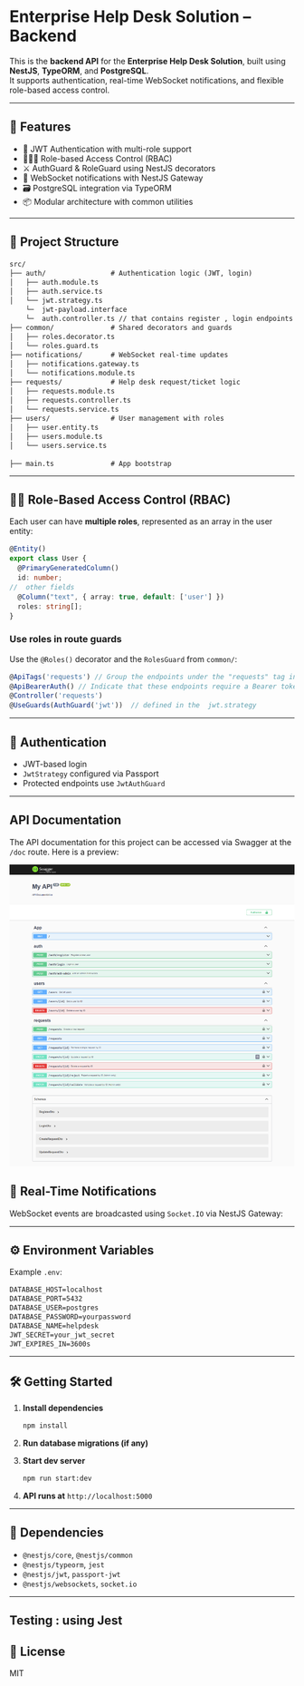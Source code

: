 
# Enterprise Help Desk Solution – Backend

This is the **backend API** for the **Enterprise Help Desk Solution**, built using **NestJS**, **TypeORM**, and **PostgreSQL**.  
It supports authentication, real-time WebSocket notifications, and flexible role-based access control.

---

## 🚀 Features

- 🔐 JWT Authentication with multi-role support
- 🧑‍🤝‍🧑 Role-based Access Control (RBAC)
- ⚔️ AuthGuard & RoleGuard using NestJS decorators
- 🔔 WebSocket notifications with NestJS Gateway
- 🗃 PostgreSQL integration via TypeORM
- 📦 Modular architecture with common utilities

---

## 🧱 Project Structure

```
src/
├── auth/                # Authentication logic (JWT, login)
│   ├── auth.module.ts
│   ├── auth.service.ts
│   └── jwt.strategy.ts
    └─  jwt-payload.interface
    └─  auth.controller.ts // that contains register , login endpoints
├── common/              # Shared decorators and guards
│   ├── roles.decorator.ts
│   └── roles.guard.ts
├── notifications/       # WebSocket real-time updates
│   ├── notifications.gateway.ts
│   └── notifications.module.ts
├── requests/            # Help desk request/ticket logic
│   ├── requests.module.ts
│   ├── requests.controller.ts
│   └── requests.service.ts
├── users/               # User management with roles
│   ├── user.entity.ts
│   ├── users.module.ts
│   └── users.service.ts

├── main.ts              # App bootstrap
```

---

## 🧑‍🏫 Role-Based Access Control (RBAC)

Each user can have **multiple roles**, represented as an array in the user entity:

```ts
@Entity()
export class User {
  @PrimaryGeneratedColumn()
  id: number;
//  other fields
  @Column("text", { array: true, default: ['user'] })
  roles: string[];
}
```



### Use roles in route guards

Use the `@Roles()` decorator and the `RolesGuard` from `common/`:

```ts
@ApiTags('requests') // Group the endpoints under the "requests" tag in Swagger
@ApiBearerAuth() // Indicate that these endpoints require a Bearer token
@Controller('requests')
@UseGuards(AuthGuard('jwt'))  // defined in the  jwt.strategy 
```

---

## 🔐 Authentication

- JWT-based login
- `JwtStrategy` configured via Passport
- Protected endpoints use `JwtAuthGuard`

---
## API Documentation

The API documentation for this project can be accessed via Swagger at the `/doc` route. Here is a preview:

![Swagger UI](./images/swagger.png)

## 🔔 Real-Time Notifications

WebSocket events are broadcasted using `Socket.IO` via NestJS Gateway:


---

## ⚙️ Environment Variables

Example `.env`:

```env
DATABASE_HOST=localhost
DATABASE_PORT=5432
DATABASE_USER=postgres
DATABASE_PASSWORD=yourpassword
DATABASE_NAME=helpdesk
JWT_SECRET=your_jwt_secret
JWT_EXPIRES_IN=3600s
```

---

## 🛠 Getting Started

1. **Install dependencies**
   ```bash
   npm install
   ```

2. **Run database migrations (if any)**

3. **Start dev server**
   ```bash
   npm run start:dev
   ```

4. **API runs at** `http://localhost:5000`

---

## 🧪 Dependencies

- `@nestjs/core`, `@nestjs/common`
- `@nestjs/typeorm`, `jest`
- `@nestjs/jwt`, `passport-jwt`
- `@nestjs/websockets`, `socket.io`

---
## Testing : using Jest
## 📄 License

MIT
